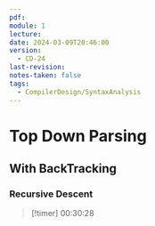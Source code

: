```yaml
---
pdf: 
module: 1
lecture: 
date: 2024-03-09T20:46:00
version:
  - CD-24
last-revision: 
notes-taken: false
tags:
  - CompilerDesign/SyntaxAnalysis
---
```

# Top Down Parsing


## With BackTracking

### Recursive Descent



> [!timer] 00:30:28




